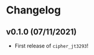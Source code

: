 # Changelog

<!--next-version-placeholder-->

## v0.1.0 (07/11/2021)

- First release of `cipher_jt3293`!